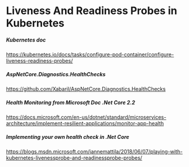 # Liveness And Readiness Probes in Kubernetes  
##### Kubernetes doc  
https://kubernetes.io/docs/tasks/configure-pod-container/configure-liveness-readiness-probes/  
##### AspNetCore.Diagnostics.HealthChecks  
https://github.com/Xabaril/AspNetCore.Diagnostics.HealthChecks  
##### Health Monitoring from Microsoft Doc .Net Core 2.2   
https://docs.microsoft.com/en-us/dotnet/standard/microservices-architecture/implement-resilient-applications/monitor-app-health  
##### Implementing your own health check in .Net Core  
https://blogs.msdn.microsoft.com/jannemattila/2018/06/07/playing-with-kubernetes-livenessprobe-and-readinessprobe-probes/  
